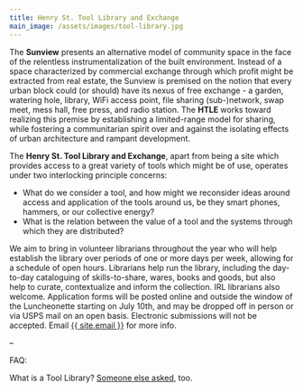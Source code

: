 ```yaml
---
title: Henry St. Tool Library and Exchange
main_image: /assets/images/tool-library.jpg
---
```


The **Sunview** presents an alternative model of community space in the face of
the relentless instrumentalization of the built environment. Instead of a space
characterized by commercial exchange through which profit might be extracted
from real estate, the Sunview is premised on the notion that every urban block
could (or should) have its nexus of free exchange - a garden, watering hole,
library, WiFi access point, file sharing (sub-)network, swap meet, mess hall,
free press, and radio station. The **HTLE** works toward realizing this premise
by establishing a limited-range model for sharing, while fostering a
communitarian spirit over and against the isolating effects of urban
architecture and rampant development.

The **Henry St. Tool Library and Exchange**, apart from being a site which
provides access to a great variety of tools which might be of use, operates
under two interlocking principle concerns:

- What do we consider a tool, and how might we reconsider ideas around access
  and application of the tools around us, be they smart phones, hammers, or
  our collective energy?
- What is the relation between the value of a tool and the systems through
  which they are distributed?

We aim to bring in volunteer librarians throughout the year who will help
establish the library over periods of one or more days per week, allowing for
a schedule of open hours. Librarians help run the library, including the
day-to-day cataloguing of skills-to-share, wares, books and goods, but also
help to curate, contextualize and inform the collection. IRL librarians also
welcome. Application forms will be posted online and outside the window of the
Luncheonette starting on July 10th, and may be dropped off in person or via
USPS mail on an open basis. Electronic submissions will not be accepted.
Email <a href="mailto:{{ site.email }}">{{ site.email }}</a> for more info.

–

FAQ:

What is a Tool Library? [Someone else asked](http://whatweekly.com/2012/10/04/how-to-build-a-tool-library/), too.
